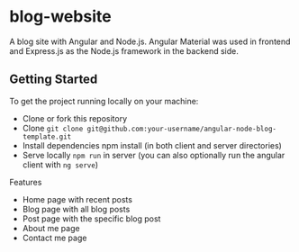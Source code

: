 # **blog-website**

A blog site with Angular and Node.js. Angular Material was used in frontend and Express.js as the Node.js framework in the backend side.

## Getting Started

To get the project running locally on your machine:

* Clone or fork this repository
* Clone `git clone git@github.com:your-username/angular-node-blog-template.git`
* Install dependencies npm install (in both client and server directories)
* Serve locally `npm run` in server (you can also optionally run the angular client with `ng serve`)

Features 

* Home page with recent posts
* Blog page with all blog posts
* Post page with the specific blog post
* About me page
* Contact me page
